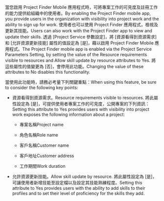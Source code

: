 <span data-ttu-id="8aaef-101">當您啟用 Project Finder Mobile 應用程式時，可將專案工作的可見度及註冊工作的能力提供給組織中的使用者。</span><span class="sxs-lookup"><span data-stu-id="8aaef-101">By enabling the Project Finder mobile app, you provide users in the organization with visibility into project work and the ability to sign up for work.</span></span> <span data-ttu-id="8aaef-102">使用者也可以使用 Project Finder 應用程式，檢視及更新其技能。</span><span class="sxs-lookup"><span data-stu-id="8aaef-102">Users can also work with the Project Finder app to view and update their skills.</span></span> <span data-ttu-id="8aaef-103">透過 [Project Service 參數設定]，將 [資源看得到資源需求] 和 [允許資源更新技能] 屬性的值設定為 [是]，藉以啟用 Project Finder Mobile 應用程式。</span><span class="sxs-lookup"><span data-stu-id="8aaef-103">The Project Finder mobile app is enabled via the Project Service Parameters Setting, by setting the value of the Resource requirements visible to resources and Allow skill update by resource attributes to Yes.</span></span> <span data-ttu-id="8aaef-104">將這些屬性的值變更為 [否]，會停用此功能。</span><span class="sxs-lookup"><span data-stu-id="8aaef-104">Changing the value of these attributes to No disables this functionality.</span></span>  
  
 <span data-ttu-id="8aaef-105">當使用此功能時，請務必考量下列關鍵重點：</span><span class="sxs-lookup"><span data-stu-id="8aaef-105">When using this feature, be sure to consider the following key points:</span></span>  
  
-   <span data-ttu-id="8aaef-106">資源看得到資源需求。</span><span class="sxs-lookup"><span data-stu-id="8aaef-106">Resource requirements visible to resources.</span></span> <span data-ttu-id="8aaef-107">將此屬性設定為 [是]，可提供使用者專案工作的可見度，公開專案的下列資訊：</span><span class="sxs-lookup"><span data-stu-id="8aaef-107">Setting this attribute to Yes provides users with visibility into project work exposes the following information about a project:</span></span>  
  
    -   <span data-ttu-id="8aaef-108">專案名稱</span><span class="sxs-lookup"><span data-stu-id="8aaef-108">Project name</span></span>  
  
    -   <span data-ttu-id="8aaef-109">角色名稱</span><span class="sxs-lookup"><span data-stu-id="8aaef-109">Role name</span></span>  
  
    -   <span data-ttu-id="8aaef-110">客戶名稱</span><span class="sxs-lookup"><span data-stu-id="8aaef-110">Customer name</span></span>  
  
    -   <span data-ttu-id="8aaef-111">客戶地址</span><span class="sxs-lookup"><span data-stu-id="8aaef-111">Customer address</span></span>  
  
    -   <span data-ttu-id="8aaef-112">工作期間</span><span class="sxs-lookup"><span data-stu-id="8aaef-112">Work duration</span></span>  
  
-   <span data-ttu-id="8aaef-113">允許資源更新技能。</span><span class="sxs-lookup"><span data-stu-id="8aaef-113">Allow skill update by resource.</span></span> <span data-ttu-id="8aaef-114">將此屬性設定為 [是]，可讓使用者新增技能至設定檔以及設定其技能熟練程度。</span><span class="sxs-lookup"><span data-stu-id="8aaef-114">Setting this attribute to Yes provides users with the ability to add skills to their profiles and to set their level of proficiency for the skills they add.</span></span>